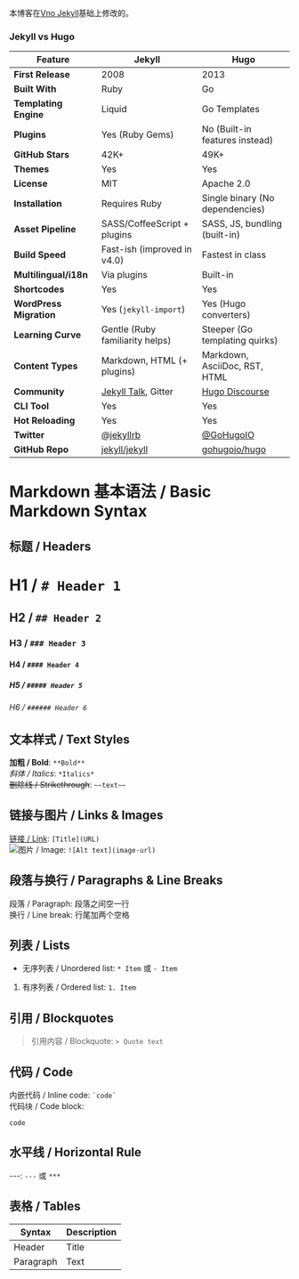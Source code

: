 

本博客在[Vno Jekyll](https://github.com/onevcat/vno-jekyll)基础上修改的。  

### Jekyll vs Hugo

| **Feature**               | **Jekyll**                          | **Hugo**                          |
|---------------------------|-------------------------------------|-----------------------------------|
| **First Release**         | 2008                                | 2013                              |
| **Built With**            | Ruby                                | Go                                |
| **Templating Engine**     | Liquid                              | Go Templates                      |
| **Plugins**               | Yes (Ruby Gems)                     | No (Built-in features instead)    |
| **GitHub Stars**          | 42K+                                | 49K+                              |
| **Themes**                | Yes                                 | Yes                               |
| **License**               | MIT                                 | Apache 2.0                        |
| **Installation**          | Requires Ruby                       | Single binary (No dependencies)   |
| **Asset Pipeline**        | SASS/CoffeeScript + plugins         | SASS, JS, bundling (built-in)     |
| **Build Speed**           | Fast-ish (improved in v4.0)         | Fastest in class                  |
| **Multilingual/i18n**     | Via plugins                         | Built-in                          |
| **Shortcodes**            | Yes                                 | Yes                               |
| **WordPress Migration**   | Yes (`jekyll-import`)               | Yes (Hugo converters)             |
| **Learning Curve**        | Gentle (Ruby familiarity helps)     | Steeper (Go templating quirks)    |
| **Content Types**         | Markdown, HTML (+ plugins)          | Markdown, AsciiDoc, RST, HTML     |
| **Community**             | [Jekyll Talk](https://talk.jekyllrb.com/), Gitter | [Hugo Discourse](https://discourse.gohugo.io/) |
| **CLI Tool**              | Yes                                 | Yes                               |
| **Hot Reloading**         | Yes                                 | Yes                               |
| **Twitter**               | [@jekyllrb](https://twitter.com/jekyllrb) | [@GoHugoIO](https://twitter.com/GoHugoIO) |
| **GitHub Repo**           | [jekyll/jekyll](https://github.com/jekyll/jekyll) | [gohugoio/hugo](https://github.com/gohugoio/hugo) |


# Markdown 基本语法 / Basic Markdown Syntax

## 标题 / Headers
# H1 / `# Header 1`  
## H2 / `## Header 2`  
### H3 / `### Header 3`  
#### H4 / `#### Header 4`  
##### H5 / `##### Header 5`  
###### H6 / `###### Header 6`  

## 文本样式 / Text Styles
**加粗 / Bold**: `**Bold**`  
*斜体 / Italics*: `*Italics*`  
~~删除线 / Strikethrough~~: `~~text~~`  

## 链接与图片 / Links & Images
[链接 / Link](URL): `[Title](URL)`  
![图片 / Image](image-url): `![Alt text](image-url)`

## 段落与换行 / Paragraphs & Line Breaks
段落 / Paragraph: 段落之间空一行  
换行 / Line break: 行尾加两个空格  

## 列表 / Lists
- 无序列表 / Unordered list: `* Item` 或 `- Item`  
1. 有序列表 / Ordered list: `1. Item`  

## 引用 / Blockquotes
> 引用内容 / Blockquote: `> Quote text`

## 代码 / Code
内嵌代码 / Inline code: `` `code` ``  
代码块 / Code block:  
  ```language
code
```
 
## 水平线 / Horizontal Rule
---: `---` 或 `***`

## 表格 / Tables
| Syntax      | Description |  
|-------------|-------------|  
| Header      | Title       |  
| Paragraph   | Text        |  
        
